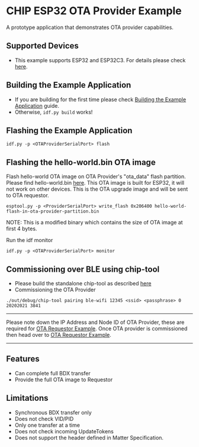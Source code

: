 # CHIP ESP32 OTA Provider Example

A prototype application that demonstrates OTA provider capabilities.

## Supported Devices

-   This example supports ESP32 and ESP32C3. For details please check
    [here](https://github.com/shubhamdp/connectedhomeip/tree/shubhamdp-patch-1/examples/all-clusters-app/esp32#supported-devices).

## Building the Example Application

-   If you are building for the first time please check
    [Building the Example Application](https://github.com/shubhamdp/connectedhomeip/tree/shubhamdp-patch-1/examples/all-clusters-app/esp32#building-the-example-application)
    guide.
-   Otherwise, `idf.py build` works!

## Flashing the Example Application

```
idf.py -p <OTAProviderSerialPort> flash
```

## Flashing the hello-world.bin OTA image

Flash hello-world OTA image on OTA Provider's "ota_data" flash partition. Please
find hello-world.bin
[here](http://shubhamdp.github.io/esp_ota/esp32/hello-world-flash-in-ota-provider-partition.bin).
This OTA image is built for ESP32, it will not work on other devices. This is
the OTA upgrade image and will be sent to OTA requestor.

```
esptool.py -p <ProviderSerialPort> write_flash 0x206400 hello-world-flash-in-ota-provider-partition.bin
```

NOTE: This is a modified binary which contains the size of OTA image at first 4
bytes.

Run the idf monitor

```
idf.py -p <OTAProviderSerialPort> monitor
```

## Commissioning over BLE using chip-tool

-   Please build the standalone chip-tool as described [here](../../chip-tool)
-   Commissioning the OTA Provider

```
./out/debug/chip-tool pairing ble-wifi 12345 <ssid> <passphrase> 0 20202021 3841
```

---

Please note down the IP Address and Node ID of OTA Provider, these are required
for [OTA Requestor Example](../../ota-requestor-app/esp32). Once OTA provider is
commissioned then head over to
[OTA Requestor Example](../../ota-requestor-app/esp32).

---

## Features

-   Can complete full BDX transfer
-   Provide the full OTA image to Requestor

## Limitations

-   Synchronous BDX transfer only
-   Does not check VID/PID
-   Only one transfer at a time
-   Does not check incoming UpdateTokens
-   Does not support the header defined in Matter Specification.
